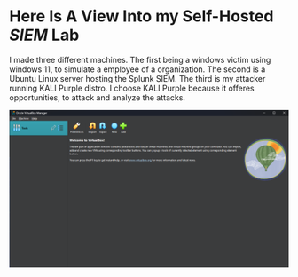 # Here Is A View Into my Self-Hosted _SIEM_ Lab
I made three different machines. The first being a windows victim using windows 11, to simulate a employee of a organization. The second is a Ubuntu Linux server hosting the Splunk SIEM. The third is my attacker running KALI Purple distro. I choose KALI Purple because it offeres opportunities, to attack and analyze the attacks. 

![Here Are The VM's I Have Created](ImageOfVM.png)







